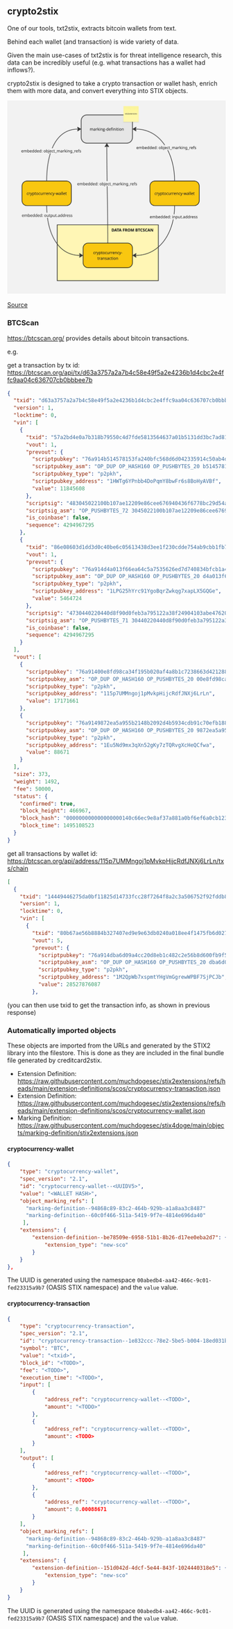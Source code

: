 ## crypto2stix

One of our tools, txt2stix, extracts bitcoin wallets from text.

Behind each wallet (and transaction) is wide variety of data.

Given the main use-cases of txt2stix is for threat intelligence research, this data can be incredibly useful (e.g. what transactions has a wallet had inflows?).

crypto2stix is designed to take a crypto transaction or wallet hash, enrich them with more data, and convert everything into STIX objects.

![](crypto2stix.jpg)

[Source](https://miro.com/app/board/uXjVKnlbRaY=/)

### BTCScan

https://btcscan.org/ provides details about bitcoin transactions.

e.g.

get a transaction by tx id: https://btcscan.org/api/tx/d63a3757a2a7b4c58e49f5a2e4236b1d4cbc2e4ffc9aa04c636707cb0bbbee7b

```json
{
  "txid": "d63a3757a2a7b4c58e49f5a2e4236b1d4cbc2e4ffc9aa04c636707cb0bbbee7b",
  "version": 1,
  "locktime": 0,
  "vin": [
    {
      "txid": "57a2bd4e0a7b318b79550c4d7fde5813564637a01b5131dd3bc7ad81e9b84872",
      "vout": 1,
      "prevout": {
        "scriptpubkey": "76a914b514578153fa240bfc568d6d042335914c50ab4d88ac",
        "scriptpubkey_asm": "OP_DUP OP_HASH160 OP_PUSHBYTES_20 b514578153fa240bfc568d6d042335914c50ab4d OP_EQUALVERIFY OP_CHECKSIG",
        "scriptpubkey_type": "p2pkh",
        "scriptpubkey_address": "1HWTg6YPnbb4DoPqmY8bwFr6s8BoHyAVBf",
        "value": 11845608
      },
      "scriptsig": "483045022100b107ae12209e86cee676940436f6778bc29d54a0e4047f1b367c10959f61a0fb022045ce67f745f67f6d4033216eb0e5d78549db675abbb0bdf4e257700ea68394ad012102b0eb710c74a391c8e964d72b3361871d25191c87f1c9a8e42f7ee79bbf2bda49",
      "scriptsig_asm": "OP_PUSHBYTES_72 3045022100b107ae12209e86cee676940436f6778bc29d54a0e4047f1b367c10959f61a0fb022045ce67f745f67f6d4033216eb0e5d78549db675abbb0bdf4e257700ea68394ad01 OP_PUSHBYTES_33 02b0eb710c74a391c8e964d72b3361871d25191c87f1c9a8e42f7ee79bbf2bda49",
      "is_coinbase": false,
      "sequence": 4294967295
    },
    {
      "txid": "86e08603d1dd3d0c40be6c05613438d3ee1f230cdde754ab9cbb1fb70e87079b",
      "vout": 1,
      "prevout": {
        "scriptpubkey": "76a914d4a013f66ea64c5a7535626ed7d740834bfcb1a488ac",
        "scriptpubkey_asm": "OP_DUP OP_HASH160 OP_PUSHBYTES_20 d4a013f66ea64c5a7535626ed7d740834bfcb1a4 OP_EQUALVERIFY OP_CHECKSIG",
        "scriptpubkey_type": "p2pkh",
        "scriptpubkey_address": "1LPG25hYrc91YgoBqrZwkqg7xapLX5GQGe",
        "value": 5464724
      },
      "scriptsig": "4730440220440d8f90d0feb3a795122a38f24904103abe47620b0c83eca96de616015a93e002205afc3099b5e7cd4b93add77496be979c3263842dd15a669b5deacbfbfe48b249012102c9161829e8e774355f09b5fe0b7a0227076d7d843bcace78cf4dd275aceaf368",
      "scriptsig_asm": "OP_PUSHBYTES_71 30440220440d8f90d0feb3a795122a38f24904103abe47620b0c83eca96de616015a93e002205afc3099b5e7cd4b93add77496be979c3263842dd15a669b5deacbfbfe48b24901 OP_PUSHBYTES_33 02c9161829e8e774355f09b5fe0b7a0227076d7d843bcace78cf4dd275aceaf368",
      "is_coinbase": false,
      "sequence": 4294967295
    }
  ],
  "vout": [
    {
      "scriptpubkey": "76a91400e8fd98ca34f195b020af4a8b1c7238663d421288ac",
      "scriptpubkey_asm": "OP_DUP OP_HASH160 OP_PUSHBYTES_20 00e8fd98ca34f195b020af4a8b1c7238663d4212 OP_EQUALVERIFY OP_CHECKSIG",
      "scriptpubkey_type": "p2pkh",
      "scriptpubkey_address": "115p7UMMngoj1pMvkpHijcRdfJNXj6LrLn",
      "value": 17171661
    },
    {
      "scriptpubkey": "76a9149872ea5a955b2148b2092d4b5934cdb91c70efb188ac",
      "scriptpubkey_asm": "OP_DUP OP_HASH160 OP_PUSHBYTES_20 9872ea5a955b2148b2092d4b5934cdb91c70efb1 OP_EQUALVERIFY OP_CHECKSIG",
      "scriptpubkey_type": "p2pkh",
      "scriptpubkey_address": "1Eu5Nd9mx3qXn52gKy7zTQRvgXcHeQCfwa",
      "value": 88671
    }
  ],
  "size": 373,
  "weight": 1492,
  "fee": 50000,
  "status": {
    "confirmed": true,
    "block_height": 466967,
    "block_hash": "000000000000000000140c66ec9e8af37a881a0bf6ef6a0cb123db7861f7dc0b",
    "block_time": 1495108523
  }
}
```

get all transactions by wallet id: https://btcscan.org/api/address/115p7UMMngoj1pMvkpHijcRdfJNXj6LrLn/txs/chain

```json
[
  {
    "txid": "14449446275da0bf11825d14733fcc28f7264f8a2c3a506752f92fddb8e1aa16",
    "version": 1,
    "locktime": 0,
    "vin": [
      {
        "txid": "80b67ae56b8884b327407ed9e9e63db0240a018ee4f1475fb6d027a12bb4e1f5",
        "vout": 5,
        "prevout": {
          "scriptpubkey": "76a914dba6d09a4cc20d8eb1c482c2e56b8d600fb9f58b88ac",
          "scriptpubkey_asm": "OP_DUP OP_HASH160 OP_PUSHBYTES_20 dba6d09a4cc20d8eb1c482c2e56b8d600fb9f58b OP_EQUALVERIFY OP_CHECKSIG",
          "scriptpubkey_type": "p2pkh",
          "scriptpubkey_address": "1M2QpWb7xspmtYHgVmGgrewWPBF7SjPCJb",
          "value": 28527876087
        },
```

(you can then use txid to get the transaction info, as shown in previous response)

### Automatically imported objects

These objects are imported from the URLs and generated by the STIX2 library into the filestore. This is done as they are included in the final bundle file generated by creditcard2stix.

* Extension Definition: https://raw.githubusercontent.com/muchdogesec/stix2extensions/refs/heads/main/extension-definitions/scos/cryptocurrency-transaction.json
* Extension Definition: https://raw.githubusercontent.com/muchdogesec/stix2extensions/refs/heads/main/extension-definitions/scos/cryptocurrency-wallet.json
* Marking Definition: https://raw.githubusercontent.com/muchdogesec/stix4doge/main/objects/marking-definition/stix2extensions.json

#### cryptocurrency-wallet

```json
{
    "type": "cryptocurrency-wallet",
    "spec_version": "2.1",
    "id": "cryptocurrency-wallet--<UUIDV5>",
    "value": "<WALLET HASH>",
    "object_marking_refs": [
      "marking-definition--94868c89-83c2-464b-929b-a1a8aa3c8487"
      "marking-definition--60c0f466-511a-5419-9f7e-4814e696da40"
     ],
    "extensions": {
        "extension-definition--be78509e-6958-51b1-8b26-d17ee0eba2d7": {
            "extension_type": "new-sco"
        }
    }
},
```

The UUID is generated using the namespace `00abedb4-aa42-466c-9c01-fed23315a9b7` (OASIS STIX namespace) and the `value` value.

#### cryptocurrency-transaction

```json
{
    "type": "cryptocurrency-transaction",
    "spec_version": "2.1",
    "id": "cryptocurrency-transaction--1e832ccc-78e2-5be5-b004-18ed031b6efe",
    "symbol": "BTC",
    "value": "<txid>",
    "block_id": "<TODO>",
    "fee": "<TODO>",
    "execution_time": "<TODO>",
    "input": [
        {
            "address_ref": "cryptocurrency-wallet--<TODO>",
            "amount": "<TODO>"
        },
        {
            "address_ref": "cryptocurrency-wallet--<TODO>",
            "amount": <TODO>
        }
    ],
    "output": [
        {
            "address_ref": "cryptocurrency-wallet--<TODO>",
            "amount": <TODO>
        },
        {
            "address_ref": "cryptocurrency-wallet--<TODO>",
            "amount": 0.00088671
        }
    ],
    "object_marking_refs": [
      "marking-definition--94868c89-83c2-464b-929b-a1a8aa3c8487"
      "marking-definition--60c0f466-511a-5419-9f7e-4814e696da40"
     ],
    "extensions": {
        "extension-definition--151d042d-4dcf-5e44-843f-1024440318e5": {
            "extension_type": "new-sco"
        }
    }
}
```

The UUID is generated using the namespace `00abedb4-aa42-466c-9c01-fed23315a9b7` (OASIS STIX namespace) and the `value` value.
